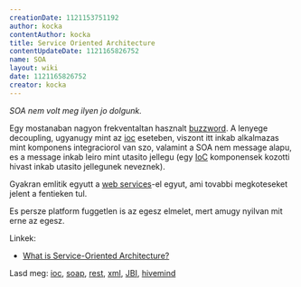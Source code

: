 ```yaml
---
creationDate: 1121153751192 
author: kocka 
contentAuthor: kocka 
title: Service Oriented Architecture 
contentUpdateDate: 1121165826752 
name: SOA 
layout: wiki 
date: 1121165826752 
creator: kocka 
---
```

_SOA nem volt meg ilyen jo dolgunk._

Egy mostanaban nagyon frekventaltan hasznalt [buzzword](Missing.html). A lenyege decoupling, ugyanugy mint az [ioc](ioc.html) eseteben, viszont itt inkab alkalmazas mint komponens integraciorol van szo, valamint a SOA nem message alapu, es a message inkab leiro mint utasito jellegu (egy [IoC](ioc.html) komponensek kozotti hivast inkab utasito jellegunek neveznek).

Gyakran emlitik egyutt a [web services](Missing.html)-el egyut, ami tovabbi megkoteseket jelent a fentieken tul.

Es persze platform fuggetlen is az egesz elmelet, mert amugy nyilvan mit erne az egesz.

Linkek:

*   [What is Service-Oriented Architecture?](http://webservices.xml.com/pub/a/ws/2003/09/30/soa.html)



Lasd meg: [ioc](ioc.html), [soap](SOAP.html), [rest](REST.html), [xml](XML.html), [JBI](JBI.html), [hivemind](hivemind.html)

